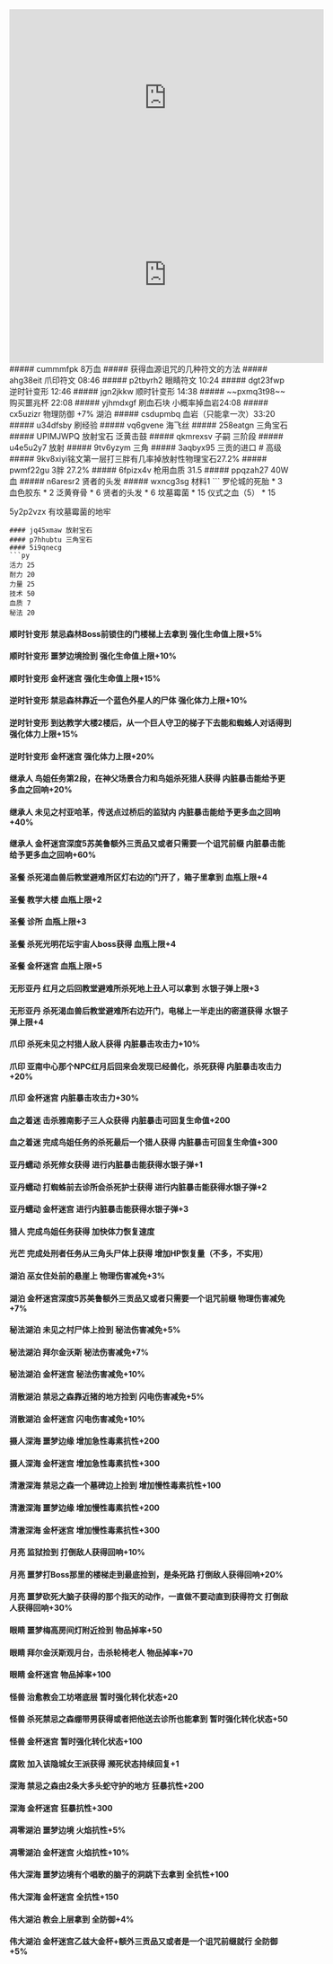 <iframe width="560" height="315" src="https://www.youtube.com/embed/pcRaD9N37HM" title="YouTube video player" frameborder="0" allow="accelerometer; autoplay; clipboard-write; encrypted-media; gyroscope; picture-in-picture" allowfullscreen></iframe>

<iframe width="560" height="315" src="https://www.youtube.com/embed/In7pF5ZUG7k" title="YouTube video player" frameborder="0" allow="accelerometer; autoplay; clipboard-write; encrypted-media; gyroscope; picture-in-picture" allowfullscreen></iframe>
##### cummmfpk 8万血
##### 获得血源诅咒的几种符文的方法
##### ahg38eit 爪印符文 08:46
##### p2tbyrh2 眼睛符文 10:24
##### dgt23fwp 逆时针变形 12:46
##### jgn2jkkw 顺时针变形 14:38
##### ~~pxmq3t98~~ 购买噩兆杯 22:08
##### yjhmdxgf 刷血石块 小概率掉血岩24:08
##### cx5uzizr 物理防御 +7% 湖泊
##### csdupmbq 血岩（只能拿一次）33:20
##### u34dfsby 刷经验
##### vq6gvene 海飞丝
##### 258eatgn  三角宝石
##### UPIMJWPQ 放射宝石  泛黄击鼓
##### qkmrexsv 子嗣 三阶段
##### u4e5u2y7 放射
##### 9tv6yzym 三角 
##### 3aqbyx95 三贡的进口
# 高级
##### 9kv8xiyi铭文第一层打三胖有几率掉放射性物理宝石27.2%
##### pwmf22gu 3胖 27.2%
##### 6fpizx4v 枪用血质 31.5
##### ppqzah27 40W 血
##### n6aresr2   贤者的头发
##### wxncg3sg 材料1
```
罗伦城的死胎 * 3
血色胶东 * 2
泛黄脊骨 * 6
贤者的头发 * 6
坟墓霉菌 * 15
仪式之血（5） * 15

5y2p2vzx 有坟墓霉菌的地牢
```
#### jq45xmaw 放射宝石
#### p7hhubtu 三角宝石
#### 5i9qnecg
```py
活力 25
耐力 20
力量 25
技术 50
血质 7
秘法 20
```
#### 顺时针变形 禁忌森林Boss前锁住的门楼梯上去拿到 强化生命值上限+5%
#### 顺时针变形 噩梦边境捡到 强化生命值上限+10%
#### 顺时针变形 金杯迷宫 强化生命值上限+15%
#### 逆时针变形 禁忌森林靠近一个蓝色外星人的尸体 强化体力上限+10%
#### 逆时针变形 到达教学大楼2楼后，从一个巨人守卫的梯子下去能和蜘蛛人对话得到 强化体力上限+15%
#### 逆时针变形 金杯迷宫 强化体力上限+20%
#### 继承人 鸟姐任务第2段，在神父场景合力和鸟姐杀死猎人获得 内脏暴击能给予更多血之回响+20%
#### 继承人 未见之村亚哈革，传送点过桥后的监狱内 内脏暴击能给予更多血之回响+40%
#### 继承人 金杯迷宫深度5苏美鲁额外三贡品又或者只需要一个诅咒前缀 内脏暴击能给予更多血之回响+60%
#### 圣餐 杀死渴血兽后教堂避难所区灯右边的门开了，箱子里拿到 血瓶上限+4
#### 圣餐 教学大楼 血瓶上限+2
#### 圣餐 诊所 血瓶上限+3
#### 圣餐 杀死光明花坛宇宙人boss获得 血瓶上限+4
#### 圣餐 金杯迷宫 血瓶上限+5
#### 无形亚丹 红月之后回教堂避难所杀死地上丑人可以拿到 水银子弹上限+3
#### 无形亚丹 杀死渴血兽后教堂避难所右边开门，电梯上一半走出的密道获得 水银子弹上限+4
#### 爪印 杀死未见之村猎人敌人获得 内脏暴击攻击力+10%
#### 爪印 亚南中心那个NPC红月后回来会发现已经兽化，杀死获得 内脏暴击攻击力+20%
#### 爪印 金杯迷宫 内脏暴击攻击力+30%
#### 血之着迷 击杀雅南影子三人众获得 内脏暴击可回复生命值+200
#### 血之着迷 完成鸟姐任务的杀死最后一个猎人获得 内脏暴击可回复生命值+300
#### 亚丹蠕动 杀死修女获得 进行内脏暴击能获得水银子弹+1
#### 亚丹蠕动 打蜘蛛前去诊所会杀死护士获得 进行内脏暴击能获得水银子弹+2
#### 亚丹蠕动 金杯迷宫 进行内脏暴击能获得水银子弹+3
#### 猎人 完成鸟姐任务获得 加快体力恢复速度
#### 光芒 完成处刑者任务从三角头尸体上获得 增加HP恢复量（不多，不实用）
#### 湖泊 巫女住处前的悬崖上 物理伤害减免+3%
#### 湖泊 金杯迷宫深度5苏美鲁额外三贡品又或者只需要一个诅咒前缀 物理伤害减免+7%
#### 秘法湖泊 未见之村尸体上捡到 秘法伤害减免+5%
#### 秘法湖泊 拜尔金沃斯 秘法伤害减免+7%
#### 秘法湖泊 金杯迷宫 秘法伤害减免+10%
#### 消散湖泊 禁忌之森靠近猪的地方捡到 闪电伤害减免+5%
#### 消散湖泊 金杯迷宫 闪电伤害减免+10%
#### 摄人深海 噩梦边缘 增加急性毒素抗性+200
#### 摄人深海 金杯迷宫 增加急性毒素抗性+300
#### 清澈深海 禁忌之森一个墓碑边上捡到 增加慢性毒素抗性+100
#### 清澈深海 噩梦边缘 增加慢性毒素抗性+200
#### 清澈深海 金杯迷宫 增加慢性毒素抗性+300
#### 月亮 监狱捡到 打倒敌人获得回响+10%
#### 月亮 噩梦打Boss那里的楼梯走到最底捡到，是条死路 打倒敌人获得回响+20%
#### 月亮 噩梦砍死大脑子获得的那个指天的动作，一直做不要动直到获得符文 打倒敌人获得回响+30%
#### 眼睛 噩梦梅高房间灯附近捡到 物品掉率+50
#### 眼睛 拜尔金沃斯观月台，击杀轮椅老人 物品掉率+70
#### 眼睛 金杯迷宫 物品掉率+100
#### 怪兽 治愈教会工坊塔底层 暂时强化转化状态+20
#### 怪兽 杀死禁忌之森绷带男获得或者把他送去诊所也能拿到 暂时强化转化状态+50
#### 怪兽 金杯迷宫 暂时强化转化状态+100
#### 腐败 加入该隐城女王派获得 濒死状态持续回复+1
#### 深海 禁忌之森由2条大多头蛇守护的地方 狂暴抗性+200
#### 深海 金杯迷宫 狂暴抗性+300
#### 凋零湖泊 噩梦边境 火焰抗性+5%
#### 凋零湖泊 金杯迷宫 火焰抗性+10%
#### 伟大深海 噩梦边境有个唱歌的脑子的洞跳下去拿到 全抗性+100
#### 伟大深海 金杯迷宫 全抗性+150
#### 伟大湖泊 教会上层拿到 全防御+4%
#### 伟大湖泊 金杯迷宫乙兹大金杯+额外三贡品又或者是一个诅咒前缀就行 全防御+5%
